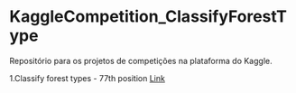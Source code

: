 # KaggleCompetition_ClassifyForestType
Repositório para os projetos de competições na plataforma do Kaggle.

1.Classify forest types - 77th position [Link](https://github.com/bruno154/Kaggle_Competitions/tree/master/classify_trees)

